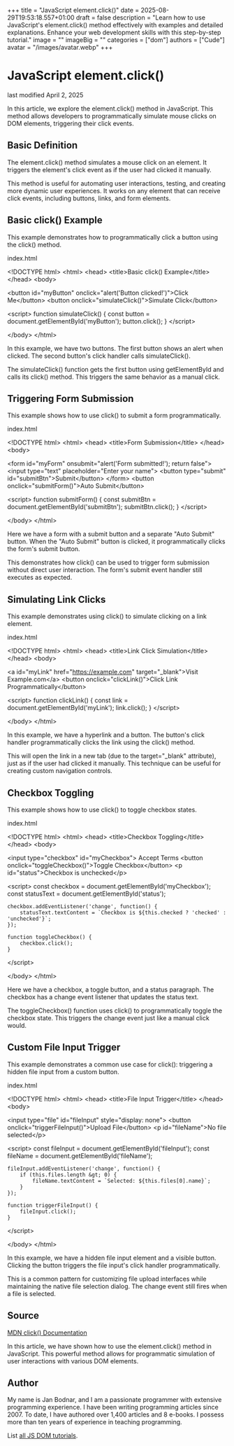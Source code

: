 +++
title = "JavaScript element.click()"
date = 2025-08-29T19:53:18.557+01:00
draft = false
description = "Learn how to use JavaScript's element.click() method effectively with examples and detailed explanations. Enhance your web development skills with this step-by-step tutorial."
image = ""
imageBig = ""
categories = ["dom"]
authors = ["Cude"]
avatar = "/images/avatar.webp"
+++

# JavaScript element.click()

last modified April 2, 2025

In this article, we explore the element.click() method in
JavaScript. This method allows developers to programmatically simulate
mouse clicks on DOM elements, triggering their click events.

## Basic Definition

The element.click() method simulates a mouse click on an element.
It triggers the element's click event as if the user had clicked it manually.

This method is useful for automating user interactions, testing, and creating
more dynamic user experiences. It works on any element that can receive click
events, including buttons, links, and form elements.

## Basic click() Example

This example demonstrates how to programmatically click a button using the
click() method.

index.html
    

&lt;!DOCTYPE html&gt;
&lt;html&gt;
&lt;head&gt;
    &lt;title&gt;Basic click() Example&lt;/title&gt;
&lt;/head&gt;
&lt;body&gt;

&lt;button id="myButton" onclick="alert('Button clicked!')"&gt;Click Me&lt;/button&gt;
&lt;button onclick="simulateClick()"&gt;Simulate Click&lt;/button&gt;

&lt;script&gt;
    function simulateClick() {
        const button = document.getElementById('myButton');
        button.click();
    }
&lt;/script&gt;

&lt;/body&gt;
&lt;/html&gt;

In this example, we have two buttons. The first button shows an alert when
clicked. The second button's click handler calls simulateClick().

The simulateClick() function gets the first button using
getElementById and calls its click() method.
This triggers the same behavior as a manual click.

## Triggering Form Submission

This example shows how to use click() to submit a form
programmatically.

index.html
    

&lt;!DOCTYPE html&gt;
&lt;html&gt;
&lt;head&gt;
    &lt;title&gt;Form Submission&lt;/title&gt;
&lt;/head&gt;
&lt;body&gt;

&lt;form id="myForm" onsubmit="alert('Form submitted!'); return false"&gt;
    &lt;input type="text" placeholder="Enter your name"&gt;
    &lt;button type="submit" id="submitBtn"&gt;Submit&lt;/button&gt;
&lt;/form&gt;
&lt;button onclick="submitForm()"&gt;Auto Submit&lt;/button&gt;

&lt;script&gt;
    function submitForm() {
        const submitBtn = document.getElementById('submitBtn');
        submitBtn.click();
    }
&lt;/script&gt;

&lt;/body&gt;
&lt;/html&gt;

Here we have a form with a submit button and a separate "Auto Submit" button.
When the "Auto Submit" button is clicked, it programmatically clicks the form's
submit button.

This demonstrates how click() can be used to trigger form
submission without direct user interaction. The form's submit event handler
still executes as expected.

## Simulating Link Clicks

This example demonstrates using click() to simulate clicking
on a link element.

index.html
    

&lt;!DOCTYPE html&gt;
&lt;html&gt;
&lt;head&gt;
    &lt;title&gt;Link Click Simulation&lt;/title&gt;
&lt;/head&gt;
&lt;body&gt;

&lt;a id="myLink" href="https://example.com" target="_blank"&gt;Visit Example.com&lt;/a&gt;
&lt;button onclick="clickLink()"&gt;Click Link Programmatically&lt;/button&gt;

&lt;script&gt;
    function clickLink() {
        const link = document.getElementById('myLink');
        link.click();
    }
&lt;/script&gt;

&lt;/body&gt;
&lt;/html&gt;

In this example, we have a hyperlink and a button. The button's click handler
programmatically clicks the link using the click() method.

This will open the link in a new tab (due to the target="_blank"
attribute), just as if the user had clicked it manually. This technique can be
useful for creating custom navigation controls.

## Checkbox Toggling

This example shows how to use click() to toggle checkbox states.

index.html
    

&lt;!DOCTYPE html&gt;
&lt;html&gt;
&lt;head&gt;
    &lt;title&gt;Checkbox Toggling&lt;/title&gt;
&lt;/head&gt;
&lt;body&gt;

&lt;input type="checkbox" id="myCheckbox"&gt; Accept Terms
&lt;button onclick="toggleCheckbox()"&gt;Toggle Checkbox&lt;/button&gt;
&lt;p id="status"&gt;Checkbox is unchecked&lt;/p&gt;

&lt;script&gt;
    const checkbox = document.getElementById('myCheckbox');
    const statusText = document.getElementById('status');
    
    checkbox.addEventListener('change', function() {
        statusText.textContent = `Checkbox is ${this.checked ? 'checked' : 'unchecked'}`;
    });
    
    function toggleCheckbox() {
        checkbox.click();
    }
&lt;/script&gt;

&lt;/body&gt;
&lt;/html&gt;

Here we have a checkbox, a toggle button, and a status paragraph. The checkbox
has a change event listener that updates the status text.

The toggleCheckbox() function uses click() to
programmatically toggle the checkbox state. This triggers the change event
just like a manual click would.

## Custom File Input Trigger

This example demonstrates a common use case for click():
triggering a hidden file input from a custom button.

index.html
    

&lt;!DOCTYPE html&gt;
&lt;html&gt;
&lt;head&gt;
    &lt;title&gt;File Input Trigger&lt;/title&gt;
&lt;/head&gt;
&lt;body&gt;

&lt;input type="file" id="fileInput" style="display: none"&gt;
&lt;button onclick="triggerFileInput()"&gt;Upload File&lt;/button&gt;
&lt;p id="fileName"&gt;No file selected&lt;/p&gt;

&lt;script&gt;
    const fileInput = document.getElementById('fileInput');
    const fileName = document.getElementById('fileName');
    
    fileInput.addEventListener('change', function() {
        if (this.files.length &gt; 0) {
            fileName.textContent = `Selected: ${this.files[0].name}`;
        }
    });
    
    function triggerFileInput() {
        fileInput.click();
    }
&lt;/script&gt;

&lt;/body&gt;
&lt;/html&gt;

In this example, we have a hidden file input element and a visible button.
Clicking the button triggers the file input's click handler programmatically.

This is a common pattern for customizing file upload interfaces while
maintaining the native file selection dialog. The change event still fires
when a file is selected.

## Source

[MDN click() Documentation](https://developer.mozilla.org/en-US/docs/Web/API/HTMLElement/click)

In this article, we have shown how to use the element.click()
method in JavaScript. This powerful method allows for programmatic simulation
of user interactions with various DOM elements.

## Author

My name is Jan Bodnar, and I am a passionate programmer with extensive
programming experience. I have been writing programming articles since 2007.
To date, I have authored over 1,400 articles and 8 e-books. I possess more
than ten years of experience in teaching programming.

List [all JS DOM tutorials](/all/#dom).